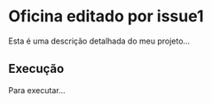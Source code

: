 # Oficina editado por issue1

Esta é uma descrição detalhada do meu projeto...

## Execução

Para executar...
